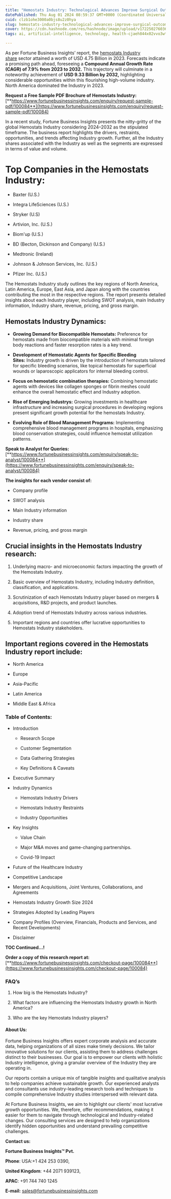 ```yaml
---
title: "Hemostats Industry: Technological Advances Improve Surgical Outcomes"
datePublished: Thu Aug 01 2024 08:59:37 GMT+0000 (Coordinated Universal Time)
cuid: clzb1ohe3000a0bjs8u2z0hya
slug: hemostats-industry-technological-advances-improve-surgical-outcomes
cover: https://cdn.hashnode.com/res/hashnode/image/upload/v1722502760360/f4464484-9952-488d-8e11-264d440429b4.png
tags: ai, artificial-intelligence, technology, health-cjaeh844x02vvo3wtj5r2s75q, healthcare

---
```


As per Fortune Business Insights’ report, the [hemostats Industry share](https://www.fortunebusinessinsights.com/industry-reports/hemostatic-agents-market-100084) sector attained a worth of USD 4.75 Billion in 2023. Forecasts indicate a promising path ahead, foreseeing a **Compound Annual Growth Rate (CAGR) of 7.9% from 2023 to 2032.** This trajectory will culminate in a noteworthy achievement of **USD 9.33 Billion by 2032,** highlighting considerable opportunities within this flourishing high-volume industry. North America dominated the Industry in 2023.

**Request a Free Sample PDF Brochure of Hemostats Industry:** [**https://www.fortunebusinessinsights.com/enquiry/request-sample-pdf/100084**](https://www.fortunebusinessinsights.com/enquiry/request-sample-pdf/100084)

In a recent study, Fortune Business Insights presents the nitty-gritty of the global Hemostats Industry considering 2024–2032 as the stipulated timeframe. The business report highlights the drivers, restraints, opportunities, and trends affecting Industry growth. Further, all the Industry shares associated with the Industry as well as the segments are expressed in terms of value and volume.

# **Top Companies in the Hemostats Industry:**

* Baxter (U.S.)
    
* Integra LifeSciences (U.S.)
    
* Stryker (U.S)
    
* Artivion, Inc. (U.S.)
    
* Biom'up (U.S.)
    
* BD (Becton, Dickinson and Company) (U.S.)
    
* Medtronic (Ireland)
    
* Johnson & Johnson Services, Inc. (U.S.)
    
* Pfizer Inc. (U.S.)
    

The Hemostats Industry study outlines the key regions of North America, Latin America, Europe, East Asia, and Japan along with the countries contributing the most in the respective regions. The report presents detailed insights about each Industry player, including SWOT analysis, main Industry information, Industry share, revenue, pricing, and gross margin.

## Hemostats Industry **Dynamics**:

* **Growing Demand for Biocompatible Hemostats:** Preference for hemostats made from biocompatible materials with minimal foreign body reactions and faster resorption rates is a key trend.
    
* **Development of Hemostatic Agents for Specific Bleeding Sites:** Industry growth is driven by the introduction of hemostats tailored for specific bleeding scenarios, like topical hemostats for superficial wounds or laparoscopic applicators for internal bleeding control.
    
* **Focus on hemostatic combination therapies:** Combining hemostatic agents with devices like collagen sponges or fibrin meshes could enhance the overall hemostatic effect and Industry adoption.
    
* **Rise of Emerging Industrys:** Growing investments in healthcare infrastructure and increasing surgical procedures in developing regions present significant growth potential for the hemostats Industry.
    
* **Evolving Role of Blood Management Programs:** Implementing comprehensive blood management programs in hospitals, emphasizing blood conservation strategies, could influence hemostat utilization patterns.
    

**Speak to Analyst for Queries:** [**https://www.fortunebusinessinsights.com/enquiry/speak-to-analyst/100084**](https://www.fortunebusinessinsights.com/enquiry/speak-to-analyst/100084)

**The insights for each vendor consist of:**

* Company profile
    
* SWOT analysis
    
* Main Industry information
    
* Industry share
    
* Revenue, pricing, and gross margin
    

## **Crucial insights in the Hemostats Industry research:**

1. Underlying macro- and microeconomic factors impacting the growth of the Hemostats Industry.
    
2. Basic overview of Hemostats Industry, including Industry definition, classification, and applications.
    
3. Scrutinization of each Hemostats Industry player based on mergers & acquisitions, R&D projects, and product launches.
    
4. Adoption trend of Hemostats Industry across various industries.
    
5. Important regions and countries offer lucrative opportunities to Hemostats Industry stakeholders.
    

## **Important regions covered in the Hemostats Industry report include:**

* North America
    
* Europe
    
* Asia-Pacific
    
* Latin America
    
* Middle East & Africa
    

### **Table of Contents:**

* Introduction
    
    * Research Scope
        
    * Customer Segmentation
        
    * Data Gathering Strategies
        
    * Key Definitions & Caveats
        
* Executive Summary
    
* Industry Dynamics
    
    * Hemostats Industry Drivers
        
    * Hemostats Industry Restraints
        
    * Industry Opportunities
        
* Key Insights
    
    * Value Chain
        
    * Major M&A moves and game-changing partnerships.
        
    * Covid-19 Impact
        
* Future of the Healthcare Industry
    
* Competitive Landscape
    
* Mergers and Acquisitions, Joint Ventures, Collaborations, and Agreements
    
* Hemostats Industry Growth Size 2024
    
* Strategies Adopted by Leading Players
    
* Company Profiles (Overview, Financials, Products and Services, and Recent Developments)
    
* Disclaimer
    

**TOC Continued…!**

**Order a copy of this research report at:** [**https://www.fortunebusinessinsights.com/checkout-page/100084**](https://www.fortunebusinessinsights.com/checkout-page/100084)

### **FAQ’s**

1. How big is the Hemostats Industry?
    
2. What factors are influencing the Hemostats Industry growth in North America?
    
3. Who are the key Hemostats Industry players?
    

#### **About Us:**

Fortune Business Insights offers expert corporate analysis and accurate data, helping organizations of all sizes make timely decisions. We tailor innovative solutions for our clients, assisting them to address challenges distinct to their businesses. Our goal is to empower our clients with holistic Industry intelligence, giving a granular overview of the Industry they are operating in.

Our reports contain a unique mix of tangible insights and qualitative analysis to help companies achieve sustainable growth. Our experienced analysts and consultants use industry-leading research tools and techniques to compile comprehensive Industry studies interspersed with relevant data.

At Fortune Business Insights, we aim to highlight our clients' most lucrative growth opportunities. We, therefore, offer recommendations, making it easier for them to navigate through technological and Industry-related changes. Our consulting services are designed to help organizations identify hidden opportunities and understand prevailing competitive challenges.

**Contact us:**

**Fortune Business Insights™ Pvt.**

**Phone**: USA:+1 424 253 0390,

**United Kingdom**: +44 2071 939123,

**APAC**: +91 744 740 1245

**E-mail:** [sales@fortunebusinessinsights.com](mailto:sales@fortunebusinessinsights.com)